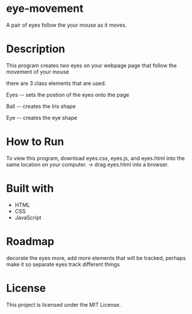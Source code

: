 # eye-movement
A pair of eyes follow the your mouse as it moves.

# Description
This program creates two eyes on your webpage page that follow the movement of your mouse

there are 3 class elements that are used.

Eyes -- sets the postion of the eyes onto the page


Ball -- creates the Iris shape


Eye -- creates the eye shape



# How to Run
To view this program, download eyes.css, eyes.js, and eyes.html into the same location on your computer.  -> drag eyes.html into a browser.

# Built with
* HTML
* CSS
* JavaScript

# Roadmap

decorate the eyes more, add more elements that will be tracked, perhaps make it so separate eyes track different things

# License
This project is licensed under the MIT License.
